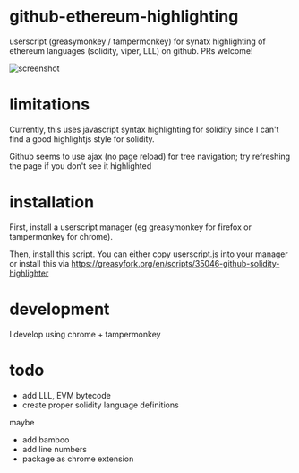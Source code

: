 # github-ethereum-highlighting

userscript (greasymonkey / tampermonkey) for synatx highlighting of ethereum languages (solidity, viper, LLL) on github. PRs welcome!

![screenshot](https://i.imgur.com/oIx2kjG.png)

# limitations

Currently, this uses javascript syntax highlighting for solidity since I can't find a good highlightjs style for solidity.

Github seems to use ajax (no page reload) for tree navigation; try refreshing the page if you don't see it highlighted

# installation

First, install a userscript manager (eg greasymonkey for firefox or tampermonkey for chrome).

Then, install this script. You can either copy userscript.js into your manager or install this via https://greasyfork.org/en/scripts/35046-github-solidity-highlighter

# development

I develop using chrome + tampermonkey

# todo

- add LLL, EVM bytecode
- create proper solidity language definitions

maybe

- add bamboo
- add line numbers
- package as chrome extension
